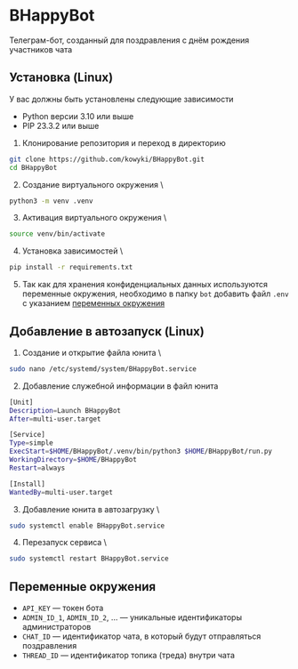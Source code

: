 # BHappyBot
Телеграм-бот, созданный для поздравления с днём рождения участников чата
## Установка (Linux)
У вас должны быть установлены следующие зависимости
- Python версии 3.10 или выше
- PIP 23.3.2 или выше

1. Клонирование репозитория и переход в директорию
```sh
git clone https://github.com/kowyki/BHappyBot.git
cd BHappyBot
```
2. Создание виртуального окружения \
```sh
python3 -m venv .venv
```
3. Активация виртуального окружения \
```sh
source venv/bin/activate
```
4. Установка зависимостей \
```sh
pip install -r requirements.txt
```
5. Так как для хранения конфиденциальных данных используются переменные окружения, необходимо в папку `bot` добавить файл `.env` с указанием [переменных окружения](https://github.com/kowyki/BHappyBot#переменные-окружения)
## Добавление в автозапуск (Linux)
1. Создание и открытие файла юнита \
```sh
sudo nano /etc/systemd/system/BHappyBot.service
``` 
2. Добавление служебной информации в файл юнита
```sh
[Unit]
Description=Launch BHappyBot
After=multi-user.target

[Service]
Type=simple
ExecStart=$HOME/BHappyBot/.venv/bin/python3 $HOME/BHappyBot/run.py
WorkingDirectory=$HOME/BHappyBot
Restart=always

[Install]
WantedBy=multi-user.target
```
3. Добавление юнита в автозагрузку \
```sh 
sudo systemctl enable BHappyBot.service
``` 
4. Перезапуск сервиса \
```sh
sudo systemctl restart BHappyBot.service
```
## Переменные окружения
- `API_KEY` — токен бота
- `ADMIN_ID_1`, `ADMIN_ID_2`, ... — уникальные идентификаторы администраторов
- `CHAT_ID` — идентификатор чата, в который будут отправляться поздравления
- `THREAD_ID` — идентификатор топика (треда) внутри чата